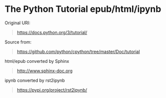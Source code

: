 # The Python Tutorial epub/html/ipynb

Original URI:

> https://docs.python.org/3/tutorial/

Source from:

> https://github.com/python/cpython/tree/master/Doc/tutorial

html/epub converted by Sphinx

> http://www.sphinx-doc.org

ipynb converted by rst2ipynb

> https://pypi.org/project/rst2ipynb/